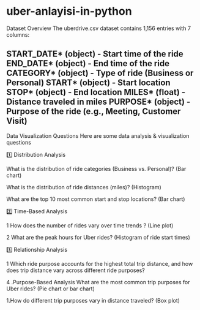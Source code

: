 # uber-anlayisi-in-python

Dataset Overview
The uberdrive.csv dataset contains 1,156 entries with 7 columns:

START_DATE* (object) - Start time of the ride
END_DATE* (object) - End time of the ride
CATEGORY* (object) - Type of ride (Business or Personal)
START* (object) - Start location
STOP* (object) - End location
MILES* (float) - Distance traveled in miles
PURPOSE* (object) - Purpose of the ride (e.g., Meeting, Customer Visit)
------------------------------------------------------------------------------------------------------------------------------------------------------------------------------------------------
Data Visualization Questions
Here are some data analysis & visualization questions 

1️⃣ Distribution Analysis

What is the distribution of ride categories (Business vs. Personal)? (Bar chart)

What is the distribution of ride distances (miles)? (Histogram)

What are the top 10 most common start and stop locations? (Bar chart)

2️⃣ Time-Based Analysis

 1 How does the number of rides vary over time trends ? (Line plot)

2 What are the peak hours for Uber rides? (Histogram of ride start times)

3️⃣ Relationship Analysis

1 Which ride purpose accounts for the highest total trip distance, and how does trip distance vary across different ride purposes?

4 .Purpose-Based Analysis What are the most common trip purposes for Uber rides? (Pie chart or bar chart)

1.How do different trip purposes vary in distance traveled? (Box plot)
